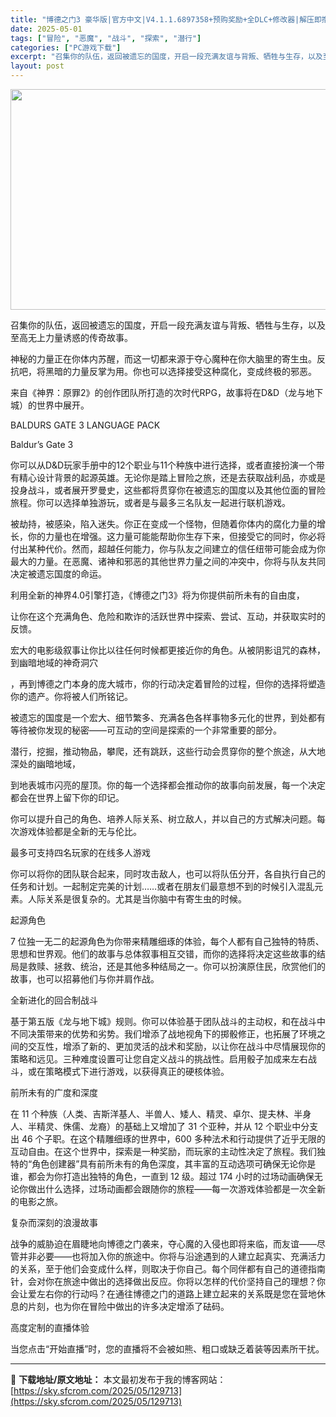 ```yaml
---
title: "博德之门3 豪华版|官方中文|V4.1.1.6897358+预购奖励+全DLC+修改器|解压即撸|"
date: 2025-05-01
tags: ["冒险", "恶魔", "战斗", "探索", "潜行"]
categories: ["PC游戏下载"]
excerpt: "召集你的队伍，返回被遗忘的国度，开启一段充满友谊与背叛、牺牲与生存，以及至高无上力量诱惑的传奇故事。 神秘的力量正在你体内苏醒，而这一切都来源于夺心魔种在你大脑里的寄生虫。反抗吧，将黑暗的力量反掌为用。你也可以选择接受这种腐化，变成终极的邪恶。 来自《神界：原罪2》的创作团队所打造的次时代RPG，故&hellip;"
layout: post
---
```


<img class="aligncenter size-full wp-image-129706" src="https://sky.sfcrom.com/wp-content/uploads/2025/05/2025050110034594.webp" alt="" width="616" height="353" />

召集你的队伍，返回被遗忘的国度，开启一段充满友谊与背叛、牺牲与生存，以及至高无上力量诱惑的传奇故事。

神秘的力量正在你体内苏醒，而这一切都来源于夺心魔种在你大脑里的寄生虫。反抗吧，将黑暗的力量反掌为用。你也可以选择接受这种腐化，变成终极的邪恶。

来自《神界：原罪2》的创作团队所打造的次时代RPG，故事将在D&amp;D（龙与地下城）的世界中展开。

BALDURS GATE 3 LANGUAGE PACK

Baldur’s Gate 3

你可以从D&amp;D玩家手册中的12个职业与11个种族中进行选择，或者直接扮演一个带有精心设计背景的起源英雄。无论你是踏上冒险之旅，还是去获取战利品，亦或是投身战斗，或者展开罗曼史，这些都将贯穿你在被遗忘的国度以及其他位面的冒险旅程。你可以选择单独游玩，或者是与最多三名队友一起进行联机游戏。

被劫持，被感染，陷入迷失。你正在变成一个怪物，但随着你体内的腐化力量的增长，你的力量也在增强。这力量可能能帮助你生存下来，但接受它的同时，你必将付出某种代价。然而，超越任何能力，你与队友之间建立的信任纽带可能会成为你最大的力量。在恶魔、诸神和邪恶的其他世界力量之间的冲突中，你将与队友共同决定被遗忘国度的命运。

利用全新的神界4.0引擎打造，《博德之门3》将为你提供前所未有的自由度，

让你在这个充满角色、危险和欺诈的活跃世界中探索、尝试、互动，并获取实时的反馈。

宏大的电影级叙事让你比以往任何时候都更接近你的角色。从被阴影诅咒的森林，到幽暗地域的神奇洞穴

，再到博德之门本身的庞大城市，你的行动决定着冒险的过程，但你的选择将塑造你的遗产。你将被人们所铭记。

被遗忘的国度是一个宏大、细节繁多、充满各色各样事物多元化的世界，到处都有等待被你发现的秘密——可互动的空间是探索的一个非常重要的部分。

潜行，挖掘，推动物品，攀爬，还有跳跃，这些行动会贯穿你的整个旅途，从大地深处的幽暗地域，

到地表城市闪亮的屋顶。你的每一个选择都会推动你的故事向前发展，每一个决定都会在世界上留下你的印记。

你可以提升自己的角色、培养人际关系、树立敌人，并以自己的方式解决问题。每次游戏体验都是全新的无与伦比。

最多可支持四名玩家的在线多人游戏

你可以将你的团队联合起来，同时攻击敌人，也可以将队伍分开，各自执行自己的任务和计划。一起制定完美的计划……或者在朋友们最意想不到的时候引入混乱元素。人际关系是很复杂的。尤其是当你脑中有寄生虫的时候。

起源角色

7 位独一无二的起源角色为你带来精雕细琢的体验，每个人都有自己独特的特质、思想和世界观。他们的故事与总体叙事相互交错，而你的选择将决定这些故事的结局是救赎、拯救、统治，还是其他多种结局之一。你可以扮演原住民，欣赏他们的故事，也可以招募他们与你并肩作战。

全新进化的回合制战斗

基于第五版《龙与地下城》规则。你可以体验基于团队战斗的主动权，和在战斗中不同决策带来的优势和劣势。我们增添了战地视角下的掷骰修正，也拓展了环境之间的交互性，增添了新的、更加灵活的战术和奖励，以让你在战斗中尽情展现你的策略和远见。三种难度设置可让您自定义战斗的挑战性。启用骰子加成来左右战斗，或在策略模式下进行游戏，以获得真正的硬核体验。

前所未有的广度和深度

在 11 个种族（人类、吉斯洋基人、半兽人、矮人、精灵、卓尔、提夫林、半身人、半精灵、侏儒、龙裔）的基础上又增加了 31 个亚种，并从 12 个职业中分支出 46 个子职。在这个精雕细琢的世界中，600 多种法术和行动提供了近乎无限的互动自由。在这个世界中，探索是一种奖励，而玩家的主动性决定了旅程。我们独特的“角色创建器”具有前所未有的角色深度，其丰富的互动选项可确保无论你是谁，都会为你打造出独特的角色，一直到 12 级。超过 174 小时的过场动画确保无论你做出什么选择，过场动画都会跟随你的旅程——每一次游戏体验都是一次全新的电影之旅。

复杂而深刻的浪漫故事

战争的威胁迫在眉睫地向博德之门袭来，夺心魔的入侵也即将来临，而友谊——尽管并非必要——也将加入你的旅途中。你将与沿途遇到的人建立起真实、充满活力的关系，至于他们会变成什么样，则取决于你自己。每个同伴都有自己的道德指南针，会对你在旅途中做出的选择做出反应。你将以怎样的代价坚持自己的理想？你会让爱左右你的行动吗？在通往博德之门的道路上建立起来的关系既是您在营地休息的片刻，也为你在冒险中做出的许多决定增添了砝码。

高度定制的直播体验

当您点击“开始直播”时，您的直播将不会被如熊、粗口或缺乏着装等因素所干扰。

---
📖 **下载地址/原文地址：** 本文最初发布于我的博客网站：[https://sky.sfcrom.com/2025/05/129713](https://sky.sfcrom.com/2025/05/129713)
